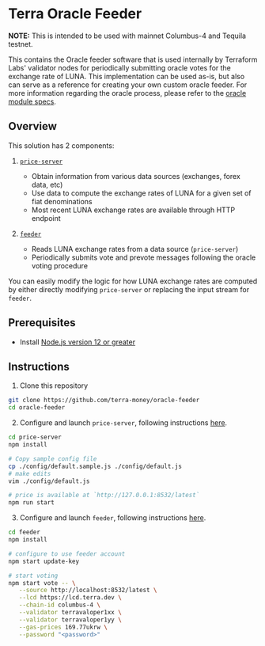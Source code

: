 # Terra Oracle Feeder

**NOTE:** This is intended to be used with mainnet Columbus-4 and Tequila testnet.

This contains the Oracle feeder software that is used internally by Terraform Labs' validator nodes for periodically submitting oracle votes for the exchange rate of LUNA. This implementation can be used as-is, but also can serve as a reference for creating your own custom oracle feeder. For more information regarding the oracle process, please refer to the [oracle module specs](https://docs.terra.money/dev/spec-oracle).

## Overview

This solution has 2 components:

1. [`price-server`](price-server/)

   - Obtain information from various data sources (exchanges, forex data, etc)
   - Use data to compute the exchange rates of LUNA for a given set of fiat denominations
   - Most recent LUNA exchange rates are available through HTTP endpoint

2. [`feeder`](feeder/)

   - Reads LUNA exchange rates from a data source (`price-server`)
   - Periodically submits vote and prevote messages following the oracle voting procedure

You can easily modify the logic for how LUNA exchange rates are computed by either directly modifying `price-server` or replacing the input stream for `feeder`.

## Prerequisites

- Install [Node.js version 12 or greater](https://nodejs.org/)

## Instructions

1. Clone this repository

```sh
git clone https://github.com/terra-money/oracle-feeder
cd oracle-feeder
```

2. Configure and launch `price-server`, following instructions [here](price-server/).

```sh
cd price-server
npm install

# Copy sample config file
cp ./config/default.sample.js ./config/default.js
# make edits
vim ./config/default.js

# price is available at `http://127.0.0.1:8532/latest`
npm run start
```

3. Configure and launch `feeder`, following instructions [here](feeder/).

```sh
cd feeder
npm install

# configure to use feeder account
npm start update-key

# start voting
npm start vote -- \
   --source http://localhost:8532/latest \
   --lcd https://lcd.terra.dev \
   --chain-id columbus-4 \
   --validator terravaloper1xx \
   --validator terravaloper1yy \
   --gas-prices 169.77ukrw \
   --password "<password>"
```

